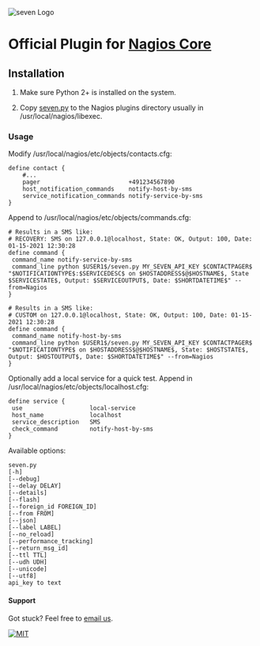 ![](https://www.seven.io/wp-content/uploads/Logo.svg "seven Logo")

# Official Plugin for [Nagios Core](https://www.nagios.com/products/nagios-core/)


## Installation
1. Make sure Python 2+ is installed on the system.

2. Copy [seven.py](seven.py) to the Nagios plugins directory usually in /usr/local/nagios/libexec.

### Usage

Modify /usr/local/nagios/etc/objects/contacts.cfg:
```
define contact {
    #...
    pager                         +491234567890
    host_notification_commands    notify-host-by-sms
    service_notification_commands notify-service-by-sms
}
```

Append to /usr/local/nagios/etc/objects/commands.cfg:
```
# Results in a SMS like:
# RECOVERY: SMS on 127.0.0.1@localhost, State: OK, Output: 100, Date: 01-15-2021 12:30:28
define command {
 command_name notify-service-by-sms
 command_line python $USER1$/seven.py MY_SEVEN_API_KEY $CONTACTPAGER$ "$NOTIFICATIONTYPE$:$SERVICEDESC$ on $HOSTADDRESS$@$HOSTNAME$, State $SERVICESTATE$, Output: $SERVICEOUTPUT$, Date: $SHORTDATETIME$" --from=Nagios
}

# Results in a SMS like:
# CUSTOM on 127.0.0.1@localhost, State: OK, Output: 100, Date: 01-15-2021 12:30:28
define command {
 command_name notify-host-by-sms
 command_line python $USER1$/seven.py MY_SEVEN_API_KEY $CONTACTPAGER$ "$NOTIFICATIONTYPE$ on $HOSTADDRESS$@$HOSTNAME$, State: $HOSTSTATE$, Output: $HOSTOUTPUT$, Date: $SHORTDATETIME$" --from=Nagios
}
```

Optionally add a local service for a quick test.
Append in /usr/local/nagios/etc/objects/localhost.cfg:
```
define service {
 use                   local-service
 host_name             localhost
 service_description   SMS
 check_command         notify-host-by-sms
}
```

Available options:
```
seven.py 
[-h] 
[--debug]
[--delay DELAY]
[--details]
[--flash]
[--foreign_id FOREIGN_ID] 
[--from FROM] 
[--json] 
[--label LABEL] 
[--no_reload] 
[--performance_tracking] 
[--return_msg_id] 
[--ttl TTL] 
[--udh UDH] 
[--unicode]
[--utf8]
api_key to text
```


#### Support
Got stuck? Feel free to [email us](mailto:support@seven.io).

[![MIT](https://img.shields.io/badge/License-MIT-teal.svg)](LICENSE)


